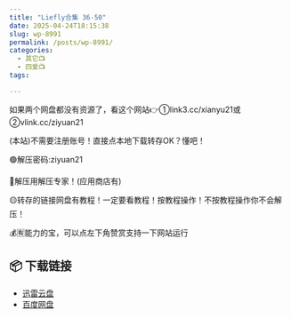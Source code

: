 ```yaml
---
title: "Liefly合集 36-50"
date: 2025-04-24T18:15:38
slug: wp-8991
permalink: /posts/wp-8991/
categories:
  - 其它📺
  - 四爱📺
tags:

---
```


如果两个网盘都没有资源了，看这个网站👉①link3.cc/xianyu21或②vlink.cc/ziyuan21

(本站)不需要注册账号！直接点本地下载转存OK？懂吧！

🟢解压密码:ziyuan21

🔵解压用解压专家！(应用商店有)

🟡转存的链接网盘有教程！一定要看教程！按教程操作！不按教程操作你不会解压！

💰🈶能力的宝，可以点左下角赞赏支持一下网站运行

## 📦 下载链接
- [迅雷云盘](https://blziyuan21.com/pay-download/8991?key=2b28a6b5fa&down_id=0)
- [百度网盘](https://blziyuan21.com/pay-download/8991?key=2b28a6b5fa&down_id=1)

